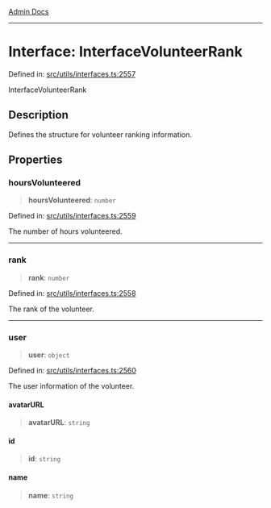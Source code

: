 [Admin Docs](/)

***

# Interface: InterfaceVolunteerRank

Defined in: [src/utils/interfaces.ts:2557](https://github.com/PalisadoesFoundation/talawa-admin/blob/main/src/utils/interfaces.ts#L2557)

InterfaceVolunteerRank

## Description

Defines the structure for volunteer ranking information.

## Properties

### hoursVolunteered

> **hoursVolunteered**: `number`

Defined in: [src/utils/interfaces.ts:2559](https://github.com/PalisadoesFoundation/talawa-admin/blob/main/src/utils/interfaces.ts#L2559)

The number of hours volunteered.

***

### rank

> **rank**: `number`

Defined in: [src/utils/interfaces.ts:2558](https://github.com/PalisadoesFoundation/talawa-admin/blob/main/src/utils/interfaces.ts#L2558)

The rank of the volunteer.

***

### user

> **user**: `object`

Defined in: [src/utils/interfaces.ts:2560](https://github.com/PalisadoesFoundation/talawa-admin/blob/main/src/utils/interfaces.ts#L2560)

The user information of the volunteer.

#### avatarURL

> **avatarURL**: `string`

#### id

> **id**: `string`

#### name

> **name**: `string`
